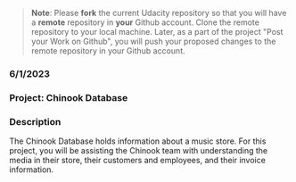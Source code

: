>**Note**: Please **fork** the current Udacity repository so that you will have a **remote** repository in **your** Github account. Clone the remote repository to your local machine. Later, as a part of the project "Post your Work on Github", you will push your proposed changes to the remote repository in your Github account.

### 6/1/2023


### Project: Chinook Database 

### Description
The Chinook Database holds information about a music store. For this project, you will be assisting the Chinook team with understanding the media in their store, their customers and employees, and their invoice information. 








